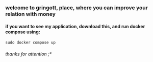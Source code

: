 ### welcome to gringott, place, where you can improve your relation with money

#### if you want to see my application, download this, and run docker compose using:
<code>sudo docker compose up</code>

###### thanks for attention ;*
